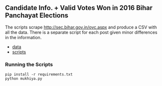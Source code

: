 ## Candidate Info. + Valid Votes Won in 2016 Bihar Panchayat Elections

The scripts scrape http://sec.bihar.gov.in/ovc.aspx and produce a CSV with all the data. There is a separate script for each post given minor differences in the information. 

* [data](data/)
* [scripts](scripts/)

### Running the Scripts

```
pip install -r requirements.txt
python mukhiya.py
```
